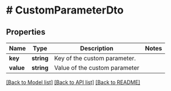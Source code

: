 # # CustomParameterDto

## Properties

Name | Type | Description | Notes
------------ | ------------- | ------------- | -------------
**key** | **string** | Key of the custom parameter. |
**value** | **string** | Value of the custom parameter |

[[Back to Model list]](../../README.md#models) [[Back to API list]](../../README.md#endpoints) [[Back to README]](../../README.md)
